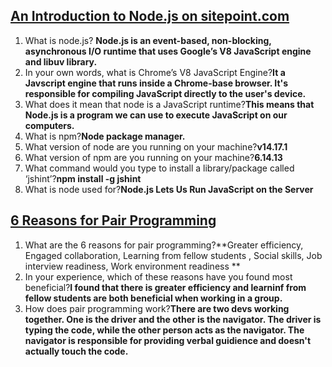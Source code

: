 ## [An Introduction to Node.js on sitepoint.com](https://www.sitepoint.com/an-introduction-to-node-js/)

1. What is node.js? **Node.js is an event-based, non-blocking, asynchronous I/O runtime that uses Google’s V8 JavaScript engine and libuv library.**
2. In your own words, what is Chrome’s V8 JavaScript Engine?**It a Javscript engine that runs inside a Chrome-base browser. It's responsible for compiling JavaScript directly to the user's device.**
3. What does it mean that node is a JavaScript runtime?**This means that Node.js is a program we can use to execute JavaScript on our computers.**
4. What is npm?**Node package manager.**
5. What version of node are you running on your machine?**v14.17.1**
6. What version of npm are you running on your machine?**6.14.13**
7. What command would you type to install a library/package called ‘jshint’?**npm install -g jshint**
8. What is node used for?**Node.js Lets Us Run JavaScript on the Server**

## [6 Reasons for Pair Programming](https://www.codefellows.org/blog/6-reasons-for-pair-programming/)

1. What are the 6 reasons for pair programming?**Greater efficiency, Engaged collaboration, Learning from fellow students
, Social skills, Job interview readiness, Work environment readiness
**
2. In your experience, which of these reasons have you found most beneficial?**I found that there is greater efficiency and learninf from fellow students are both beneficial when working in a group.**
3. How does pair programming work?**There are two devs working together. One is the driver and the other is the navigator. The driver is typing the code, while the other person acts as the navigator. The navigator is responsible for providing verbal guidience and doesn't actually touch the code.**
